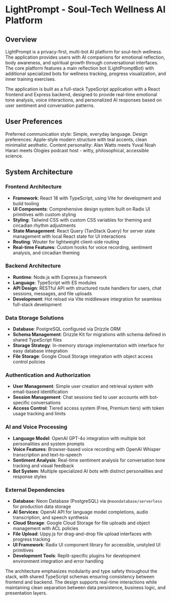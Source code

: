 # LightPrompt - Soul-Tech Wellness AI Platform

## Overview

LightPrompt is a privacy-first, multi-bot AI platform for soul-tech wellness. The application provides users with AI companions for emotional reflection, body awareness, and spiritual growth through conversational interfaces. The core platform features a main reflection bot (LightPromptBot) with additional specialized bots for wellness tracking, progress visualization, and inner training exercises.

The application is built as a full-stack TypeScript application with a React frontend and Express backend, designed to provide real-time emotional tone analysis, voice interactions, and personalized AI responses based on user sentiment and conversation patterns.

## User Preferences

Preferred communication style: Simple, everyday language.
Design preferences: Apple-style modern structure with teal accents, clean minimalist aesthetic.
Content personality: Alan Watts meets Yuval Noah Harari meets Ologies podcast host - witty, philosophical, accessible science.

## System Architecture

### Frontend Architecture
- **Framework**: React 18 with TypeScript, using Vite for development and build tooling
- **UI Components**: Comprehensive design system built on Radix UI primitives with custom styling
- **Styling**: Tailwind CSS with custom CSS variables for theming and circadian rhythm adjustments
- **State Management**: React Query (TanStack Query) for server state management with local React state for UI interactions
- **Routing**: Wouter for lightweight client-side routing
- **Real-time Features**: Custom hooks for voice recording, sentiment analysis, and circadian theming

### Backend Architecture  
- **Runtime**: Node.js with Express.js framework
- **Language**: TypeScript with ES modules
- **API Design**: RESTful API with structured route handlers for users, chat sessions, messages, and file uploads
- **Development**: Hot reload via Vite middleware integration for seamless full-stack development

### Data Storage Solutions
- **Database**: PostgreSQL configured via Drizzle ORM
- **Schema Management**: Drizzle Kit for migrations with schema defined in shared TypeScript files
- **Storage Strategy**: In-memory storage implementation with interface for easy database integration
- **File Storage**: Google Cloud Storage integration with object access control policies

### Authentication and Authorization
- **User Management**: Simple user creation and retrieval system with email-based identification
- **Session Management**: Chat sessions tied to user accounts with bot-specific conversations
- **Access Control**: Tiered access system (Free, Premium tiers) with token usage tracking and limits

### AI and Voice Processing
- **Language Model**: OpenAI GPT-4o integration with multiple bot personalities and system prompts
- **Voice Features**: Browser-based voice recording with OpenAI Whisper transcription and text-to-speech
- **Sentiment Analysis**: Real-time sentiment analysis for conversation tone tracking and visual feedback
- **Bot System**: Multiple specialized AI bots with distinct personalities and response styles

### External Dependencies

- **Database**: Neon Database (PostgreSQL) via `@neondatabase/serverless` for production data storage
- **AI Services**: OpenAI API for language model completions, audio transcription, and speech synthesis
- **Cloud Storage**: Google Cloud Storage for file uploads and object management with ACL policies
- **File Upload**: Uppy.js for drag-and-drop file upload interfaces with progress tracking
- **UI Framework**: Radix UI component library for accessible, unstyled UI primitives
- **Development Tools**: Replit-specific plugins for development environment integration and error handling

The architecture emphasizes modularity and type safety throughout the stack, with shared TypeScript schemas ensuring consistency between frontend and backend. The design supports real-time interactions while maintaining clean separation between data persistence, business logic, and presentation layers.